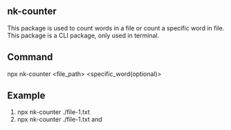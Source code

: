 ## nk-counter

This package is used to count words in a file or count a specific word in file.
This package is a CLI package, only used in terminal.

## Command

npx nk-counter <file_path> <specific_word(optional)>

## Example
1) npx nk-counter ./file-1.txt
1) npx nk-counter ./file-1.txt and
